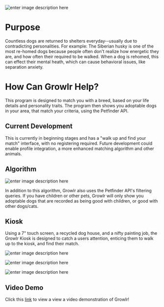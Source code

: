 ![enter image description here](https://lh3.googleusercontent.com/Sbd5pJ7j1LT7rzuA_d_WiiLKfBRg6EjcJ2vSPD_nq2_7rl1YD6YH0yu2CedUkLz7O8RnVExgTb1fiA)

# Purpose
Countless dogs are returned to shelters everyday--usually due to contradicting personalities. For example: The Siberian husky is one of the most re-homed dogs because people often don't realize how energetic they are, and how often their required to be walked. 
When a dog is rehomed, this can effect their mental heath, which can cause behavioral issues, like separation anxiety. 

# How Can Growlr Help?

This program is designed to match you with a breed, based on your life details and personality traits. The program then shows you adoptable dogs in your area, that match your criteria, using the Petfinder API. 

## Current Development

This is currently in beginning stages and has a "walk up and find your match" interface, with no registering required. Future development could enable profile integration, a more enhanced matching algorithm and other animals. 

## Algorithm 

![enter image description here](https://lh3.googleusercontent.com/wBewvKI94zKFidNWER8dr3bXZcSMv2avGr_-b4hWu6VCPDiRQqeqtL-xIdhHieftiL7FhhRtPIryQw)

In addition to this algorithm, Growlr also uses the Petfinder API's filtering queries. If you have children or other pets, Growlr will only show you adoptable dogs that are recorded as being good with children, or good with other dogs/cats.

## Kiosk

Using a 7" touch screen, a recycled dog house, and a nifty painting job, the Growlr Kiosk is designed to catch a users attention, enticing them to walk up to the kiosk, and find their match. 

![enter image description here](https://lh3.googleusercontent.com/na3Mt_lTYeyWrcQNRpEfNKjBC3LWhxrbV8UGaaz0-Vo0OOxh5wY6noYcLA6vBihemfz9CKdck3FnQQ)

![enter image description here](https://lh3.googleusercontent.com/pEuT5y7iZnA3pCIYWkdgMvb2HoWj3-Nov0pQvnNj0TrQWFEYBKAjtkGycLQk5cHT0Wq8yBYeti1icw)

![enter image description here](https://lh3.googleusercontent.com/S_S5s8WPmEdskMyiUXYIat7r702Jd2jduqDh5NP2R2MjLc899o3mpvktl3sg3jvGYuN2x5HqpNfb5A)
## Video Demo

Click this [link](https://photos.app.goo.gl/C935FMfwwiMZ8u9Z6) to view a view a video demonstration of Growlr! 







